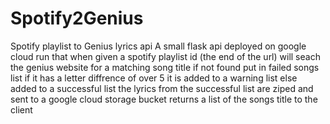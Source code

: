 # Spotify2Genius
Spotify playlist to Genius lyrics api
A small flask api deployed on google cloud run that when given a spotify playlist id (the end of the url) will seach the genius website for a matching song title
if not found put in failed songs list 
if it has a letter diffrence of over 5 it is added to a warning list
else added to a successful list 
the lyrics from the successful list are ziped and sent to a google cloud storage bucket
returns a list of the songs title to the client 
